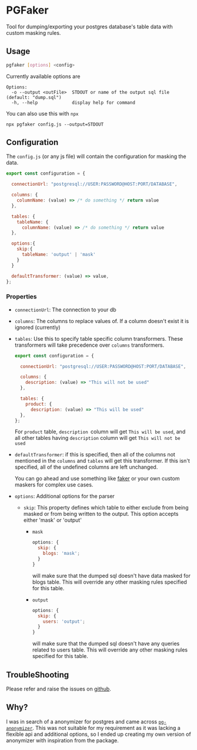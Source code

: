 # PGFaker

Tool for dumping/exporting your postgres database's table data with custom masking rules.

## Usage

```bash
pgfaker [options] <config>
```

Currently available options are

```
Options:
  -o --output <outFile>  STDOUT or name of the output sql file (default: "dump.sql")
  -h, --help             display help for command
```

You can also use this with `npx`

```
npx pgfaker config.js --output=STDOUT
```

## Configuration

The `config.js` (or any js file) will contain the configuration for masking the data.

```js
export const configuration = {

  connectionUrl: "postgresql://USER:PASSWORD@HOST:PORT/DATABASE",

  columns: {
    columnName: (value) => /* do something */ return value
  },

  tables: {
    tableName: {
      columnName: (value) => /* do something */ return value
  },

  options:{
    skip:{
      tableName: 'output' | 'mask'
    }
  }

  defaultTransformer: (value) => value,
};
```

### Properties

- `connectionUrl`: The connection to your db

- `columns`: The columns to replace values of. If a column doesn't exist it is ignored (currently)

- `tables`: Use this to specify table specific column transformers. These transformers will take precedence over `columns` transformers.

  ```js
  export const configuration = {

    connectionUrl: "postgresql://USER:PASSWORD@HOST:PORT/DATABASE",

    columns: {
      description: (value) => "This will not be used"
    },

    tables: {
      product: {
        description: (value) => "This will be used"
    },
  };

  ```

  For `product` table, `description `column will get `This will be used`, and all other tables having `description` column will get `This will not be used`

- `defaultTransformer`: if this is specified, then all of the columns not mentioned in the `columns` and `tables` will get this transformer. If this isn't specified, all of the undefined columns are left unchanged.

  You can go ahead and use something like [faker](https://www.npmjs.com/package/@faker-js/faker) or your own custom maskers for complex use cases.

- `options`: Additional options for the parser

  - `skip`: This property defines which table to either exclude from being masked or from being written to the output. This option accepts either 'mask' or 'output'

    - `mask`

      ```js
      options: {
        skip: {
          blogs: 'mask';
        }
      }
      ```

      will make sure that the dumped sql doesn't have data masked for blogs table. This will override any other masking rules specified for this table.

    - `output`

      ```js
      options: {
        skip: {
          users: 'output';
        }
      }
      ```

      will make sure that the dumped sql doesn't have any queries related to users table. This will override any other masking rules specified for this table.

## TroubleShooting

Please refer and raise the issues on [github](https://github.com/imanpalsingh/pg-faker/issues).

## Why?

I was in search of a anonymizer for postgres and came across [`pg-anonymizer`](https://github.com/rap2hpoutre/pg-anonymizer). This was not suitable for my requirement as it was lacking a flexible api and additional options, so I ended up creating my own version of anonymizer with inspiration from the package.
